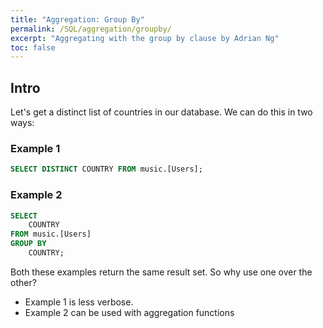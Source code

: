 ```yaml
---
title: "Aggregation: Group By"
permalink: /SQL/aggregation/groupby/
excerpt: "Aggregating with the group by clause by Adrian Ng"
toc: false
---
```


## Intro

Let's get a distinct list of countries in our database. We can do this in two ways:

### Example 1

```sql
SELECT DISTINCT COUNTRY FROM music.[Users];
```

### Example 2
```sql
SELECT
	COUNTRY
FROM music.[Users]
GROUP BY
	COUNTRY;
```

Both these examples return the same result set. So why use one over the other?
* Example 1 is less verbose. 
* Example 2 can be used with aggregation functions


